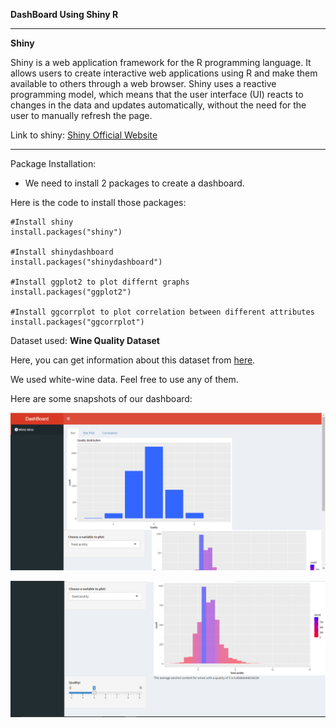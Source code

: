 **DashBoard Using Shiny R**


---
**Shiny**

Shiny is a web application framework for the R programming language. It allows users to create interactive web applications using R and make them available to others through a web browser. Shiny uses a reactive programming model, which means that the user interface (UI) reacts to changes in the data and updates automatically, without the need for the user to manually refresh the page.

Link to shiny: [Shiny Official Website](https://shiny.rstudio.com/)


---


Package Installation:

- We need to install 2 packages to create a dashboard.

Here is the code to install those packages:

```
#Install shiny
install.packages("shiny")

#Install shinydashboard
install.packages("shinydashboard")

#Install ggplot2 to plot differnt graphs
install.packages("ggplot2")

#Install ggcorrplot to plot correlation between different attributes
install.packages("ggcorrplot")

```
Dataset used: **Wine Quality Dataset** 

Here, you can get information about this dataset from [here](https://archive.ics.uci.edu/ml/datasets/wine+quality).

We used white-wine data. Feel free to use any of them.

Here are some snapshots of our dashboard:

![Screenshot](Capture.PNG)

![Screenshot1](Capture1.PNG)
